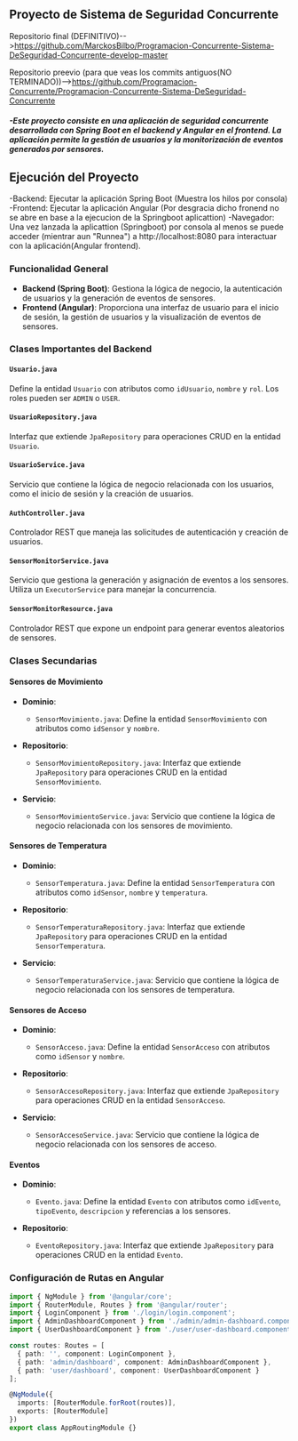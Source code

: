 ## Proyecto de Sistema de Seguridad Concurrente

Repositorio final (DEFINITIVO)-->https://github.com/MarckosBilbo/Programacion-Concurrente-Sistema-DeSeguridad-Concurrente-develop-master

Repositorio preevio (para que veas los commits antiguos(NO TERMINADO))-->https://github.com/Programacion-Concurrente/Programacion-Concurrente-Sistema-DeSeguridad-Concurrente

##### -Este proyecto consiste en una aplicación de seguridad concurrente desarrollada con Spring Boot en el backend y Angular en el frontend. La aplicación permite la gestión de usuarios y la monitorización de eventos generados por sensores.

## Ejecución del Proyecto
-Backend: Ejecutar la aplicación Spring Boot (Muestra los hilos por consola)
-Frontend: Ejecutar la aplicación Angular (Por desgracia dicho fronend no se abre en base a la ejecucion de la Springboot aplicattion)
-Navegador: Una vez lanzada la aplicattion (Springboot) por consola al menos se puede acceder (mientrar aun "Runnea")  a http://localhost:8080 para interactuar con la aplicación(Angular frontend).



### Funcionalidad General

- **Backend (Spring Boot)**: Gestiona la lógica de negocio, la autenticación de usuarios y la generación de eventos de sensores.
- **Frontend (Angular)**: Proporciona una interfaz de usuario para el inicio de sesión, la gestión de usuarios y la visualización de eventos de sensores.

### Clases Importantes del Backend

#### `Usuario.java`
Define la entidad `Usuario` con atributos como `idUsuario`, `nombre` y `rol`. Los roles pueden ser `ADMIN` o `USER`.

#### `UsuarioRepository.java`
Interfaz que extiende `JpaRepository` para operaciones CRUD en la entidad `Usuario`.

#### `UsuarioService.java`
Servicio que contiene la lógica de negocio relacionada con los usuarios, como el inicio de sesión y la creación de usuarios.

#### `AuthController.java`
Controlador REST que maneja las solicitudes de autenticación y creación de usuarios.

#### `SensorMonitorService.java`
Servicio que gestiona la generación y asignación de eventos a los sensores. Utiliza un `ExecutorService` para manejar la concurrencia.

#### `SensorMonitorResource.java`
Controlador REST que expone un endpoint para generar eventos aleatorios de sensores.

### Clases Secundarias

#### Sensores de Movimiento

- **Dominio**:
  - `SensorMovimiento.java`: Define la entidad `SensorMovimiento` con atributos como `idSensor` y `nombre`.

- **Repositorio**:
  - `SensorMovimientoRepository.java`: Interfaz que extiende `JpaRepository` para operaciones CRUD en la entidad `SensorMovimiento`.

- **Servicio**:
  - `SensorMovimientoService.java`: Servicio que contiene la lógica de negocio relacionada con los sensores de movimiento.

#### Sensores de Temperatura

- **Dominio**:
  - `SensorTemperatura.java`: Define la entidad `SensorTemperatura` con atributos como `idSensor`, `nombre` y `temperatura`.

- **Repositorio**:
  - `SensorTemperaturaRepository.java`: Interfaz que extiende `JpaRepository` para operaciones CRUD en la entidad `SensorTemperatura`.

- **Servicio**:
  - `SensorTemperaturaService.java`: Servicio que contiene la lógica de negocio relacionada con los sensores de temperatura.

#### Sensores de Acceso

- **Dominio**:
  - `SensorAcceso.java`: Define la entidad `SensorAcceso` con atributos como `idSensor` y `nombre`.

- **Repositorio**:
  - `SensorAccesoRepository.java`: Interfaz que extiende `JpaRepository` para operaciones CRUD en la entidad `SensorAcceso`.

- **Servicio**:
  - `SensorAccesoService.java`: Servicio que contiene la lógica de negocio relacionada con los sensores de acceso.

#### Eventos

- **Dominio**:
  - `Evento.java`: Define la entidad `Evento` con atributos como `idEvento`, `tipoEvento`, `descripcion` y referencias a los sensores.

- **Repositorio**:
  - `EventoRepository.java`: Interfaz que extiende `JpaRepository` para operaciones CRUD en la entidad `Evento`.

### Configuración de Rutas en Angular

```typescript
import { NgModule } from '@angular/core';
import { RouterModule, Routes } from '@angular/router';
import { LoginComponent } from './login/login.component';
import { AdminDashboardComponent } from './admin/admin-dashboard.component';
import { UserDashboardComponent } from './user/user-dashboard.component';

const routes: Routes = [
  { path: '', component: LoginComponent },
  { path: 'admin/dashboard', component: AdminDashboardComponent },
  { path: 'user/dashboard', component: UserDashboardComponent }
];

@NgModule({
  imports: [RouterModule.forRoot(routes)],
  exports: [RouterModule]
})
export class AppRoutingModule {}


